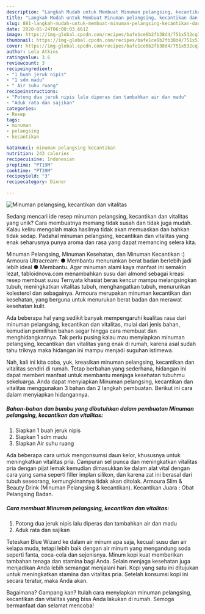 ```yaml
---
description: "Langkah Mudah untuk Membuat Minuman pelangsing, kecantikan dan vitalitas yang Lezat Sekali"
title: "Langkah Mudah untuk Membuat Minuman pelangsing, kecantikan dan vitalitas yang Lezat Sekali"
slug: 881-langkah-mudah-untuk-membuat-minuman-pelangsing-kecantikan-dan-vitalitas-yang-lezat-sekali
date: 2020-05-24T06:00:03.661Z
image: https://img-global.cpcdn.com/recipes/bafe1ce6b2fb38d4/751x532cq70/minuman-pelangsing-kecantikan-dan-vitalitas-foto-resep-utama.jpg
thumbnail: https://img-global.cpcdn.com/recipes/bafe1ce6b2fb38d4/751x532cq70/minuman-pelangsing-kecantikan-dan-vitalitas-foto-resep-utama.jpg
cover: https://img-global.cpcdn.com/recipes/bafe1ce6b2fb38d4/751x532cq70/minuman-pelangsing-kecantikan-dan-vitalitas-foto-resep-utama.jpg
author: Lela Atkins
ratingvalue: 3.6
reviewcount: 3
recipeingredient:
- "1 buah jeruk nipis"
- "1 sdm madu"
- " Air suhu ruang"
recipeinstructions:
- "Potong dua jeruk nipis lalu diperas dan tambahkan air dan madu"
- "Aduk rata dan sajikan"
categories:
- Resep
tags:
- minuman
- pelangsing
- kecantikan

katakunci: minuman pelangsing kecantikan 
nutrition: 243 calories
recipecuisine: Indonesian
preptime: "PT19M"
cooktime: "PT39M"
recipeyield: "3"
recipecategory: Dinner

---
```



![Minuman pelangsing, kecantikan dan vitalitas](https://img-global.cpcdn.com/recipes/bafe1ce6b2fb38d4/751x532cq70/minuman-pelangsing-kecantikan-dan-vitalitas-foto-resep-utama.jpg)

Sedang mencari ide resep minuman pelangsing, kecantikan dan vitalitas yang unik? Cara membuatnya memang tidak susah dan tidak juga mudah. Kalau keliru mengolah maka hasilnya tidak akan memuaskan dan bahkan tidak sedap. Padahal minuman pelangsing, kecantikan dan vitalitas yang enak seharusnya punya aroma dan rasa yang dapat memancing selera kita.

Minuman Pelangsing, Minuman Kesehatan, dan Minuman Kecantikan :) Armoura Ultracream: ● Membantu menurunkan berat badan berlebih jadi lebih ideal ● Membantu. Agar minuman alami kaya manfaat ini semakin lezat, tabloidnova.com menambahkan susu dari almond sebagai kreasi resep membuat susu Ternyata khasiat beras kencur mampu melangsingkan tubuh, meningkatkan vitalitas tubuh, menghangatkan tubuh, menurunkan kolesterol dan sebagainya. Armoura merupakan minuman kecantikan dan kesehatan, yang berguna untuk menurukan berat badan dan merawat kesehatan kulit.

Ada beberapa hal yang sedikit banyak mempengaruhi kualitas rasa dari minuman pelangsing, kecantikan dan vitalitas, mulai dari jenis bahan, kemudian pemilihan bahan segar hingga cara membuat dan menghidangkannya. Tak perlu pusing kalau mau menyiapkan minuman pelangsing, kecantikan dan vitalitas yang enak di rumah, karena asal sudah tahu triknya maka hidangan ini mampu menjadi suguhan istimewa.


Nah, kali ini kita coba, yuk, kreasikan minuman pelangsing, kecantikan dan vitalitas sendiri di rumah. Tetap berbahan yang sederhana, hidangan ini dapat memberi manfaat untuk membantu menjaga kesehatan tubuhmu sekeluarga. Anda dapat menyiapkan Minuman pelangsing, kecantikan dan vitalitas menggunakan 3 bahan dan 2 langkah pembuatan. Berikut ini cara dalam menyiapkan hidangannya.

<!--inarticleads1-->

##### Bahan-bahan dan bumbu yang dibutuhkan dalam pembuatan Minuman pelangsing, kecantikan dan vitalitas:

1. Siapkan 1 buah jeruk nipis
1. Siapkan 1 sdm madu
1. Siapkan  Air suhu ruang


Ada beberapa cara untuk mengonsumsi daun kelor, khususnya untuk meningkatkan vitalitas pria. Campuran sel punca dan meningkatkan vitalitas pria dengan pijat lemak kemudian dimasukkan ke dalam alat vital dengan cara yang sama seperti filler implan silikon, dan karena zat ini berasal dari tubuh seseorang, kemungkinannya tidak akan ditolak. Armoura Slim &amp; Beauty Drink (Minuman Pelangsing &amp; kecantikan). Kecantikan Juara : Obat Pelangsing Badan. 

<!--inarticleads2-->

##### Cara membuat Minuman pelangsing, kecantikan dan vitalitas:

1. Potong dua jeruk nipis lalu diperas dan tambahkan air dan madu
1. Aduk rata dan sajikan


Teteskan Blue Wizard ke dalam air minum apa saja, kecuali susu dan air kelapa muda, tetapi lebih baik dengan air minum yang mengandung soda seperti fanta, coca-cola dan sejenisnya. Minum kopi kuat memberikan tambahan tenaga dan stamina bagi Anda. Selain menjaga kesehatan juga menjadikan Anda lebih semangat menjalani hari. Kopi yang satu ini ditujukan untuk meningkatkan stamina dan vitalitas pria. Setelah konsumsi kopi ini secara teratur, maka Anda akan. 

Bagaimana? Gampang kan? Itulah cara menyiapkan minuman pelangsing, kecantikan dan vitalitas yang bisa Anda lakukan di rumah. Semoga bermanfaat dan selamat mencoba!

